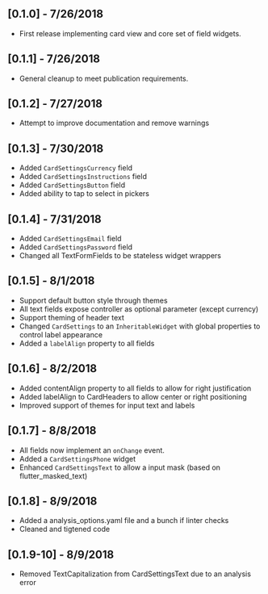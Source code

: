 ## [0.1.0] - 7/26/2018

* First release implementing card view and core set of field widgets.

## [0.1.1] - 7/26/2018

* General cleanup to meet publication requirements.

## [0.1.2] - 7/27/2018

* Attempt to improve documentation and remove warnings

## [0.1.3] - 7/30/2018

* Added `CardSettingsCurrency` field
* Added `CardSettingsInstructions` field
* Added `CardSettingsButton` field
* Added ability to tap to select in pickers

## [0.1.4] - 7/31/2018

* Added `CardSettingsEmail` field
* Added `CardSettingsPassword` field
* Changed all TextFormFields to be stateless widget wrappers

## [0.1.5] - 8/1/2018

* Support default button style through themes
* All text fields expose controller as optional parameter (except currency)
* Support theming of header text
* Changed `CardSettings` to an `InheritableWidget` with global properties to control label appearance
* Added a `labelAlign` property to all fields

## [0.1.6] - 8/2/2018

* Added contentAlign property to all fields to allow for right justification
* Added labelAlign to CardHeaders to allow center or right positioning
* Improved support of themes for input text and labels

## [0.1.7] - 8/8/2018

* All fields now implement an `onChange` event.
* Added a `CardSettingsPhone` widget
* Enhanced `CardSettingsText` to allow a input mask (based on flutter_masked_text)

## [0.1.8] - 8/9/2018

* Added a analysis_options.yaml file and a bunch if linter checks
* Cleaned and tigtened code

## [0.1.9-10] - 8/9/2018

* Removed TextCapitalization from CardSettingsText due to an analysis error